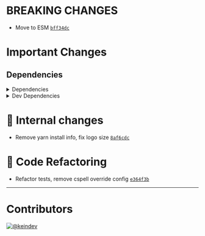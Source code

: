 # BREAKING CHANGES

- Move to ESM [`bff34dc`](https://github.com/keindev/tasktree/commit/bff34dc2b474685e97572af2ee1e4402c473b680)

# Important Changes

## Dependencies

<details>
<summary>Dependencies</summary>

- Bumped **[stdout-update](https://www.npmjs.com/package/stdout-update/v/2.0.0)** from `1.6.5` to `2.0.0`

</details>

<details>
<summary>Dev Dependencies</summary>

- Bumped **[@tagproject/ts-package-shared-config](https://www.npmjs.com/package/@tagproject/ts-package-shared-config/v/2.0.3)** from `1.5.8` to `2.0.3`
- Bumped **[ghinfo](https://www.npmjs.com/package/ghinfo/v/2.0.2)** from `1.0.8` to `2.0.2`

</details>

# :memo: Internal changes

- Remove yarn install info, fix logo size [`8af6cdc`](https://github.com/keindev/tasktree/commit/8af6cdc3f227738bdb143e7ae1f768b8541dbf25)

# :wrench: Code Refactoring

- Refactor tests, remove cspell override config [`e364f3b`](https://github.com/keindev/tasktree/commit/e364f3bf961827d2655f83de9614d28f96440c0c)

---

# Contributors

[![@keindev](https://avatars.githubusercontent.com/u/4527292?v=4&s=40)](https://github.com/keindev)
